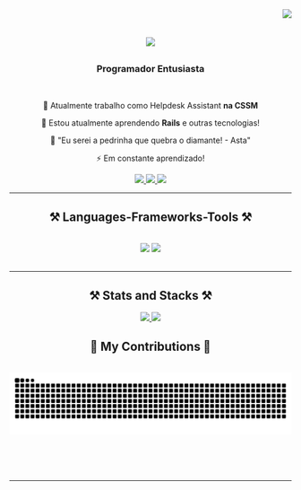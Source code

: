 <img align="right" src="https://visitor-badge.laobi.icu/badge?page_id=pedroowb.pedroowb" />

<h1 align="center">
    <img src="https://readme-typing-svg.herokuapp.com/?font=Righteous&size=35&center=true&vCenter=true&width=600&height=70&duration=4000&lines=Que+A+Força+Esteja+Com+Você!;Rails+Jedi" />
</h1>

<h3 align="center">Programador Entusiasta</h3>

<br/>

<div align="center">
 
 🔭 Atualmente trabalho como Helpdesk Assistant **na CSSM**
 
 🌱 Estou atualmente aprendendo **Rails** e outras tecnologias!

💬 "Eu serei a pedrinha que quebra o diamante! - Asta"

⚡ Em constante aprendizado!

 </div>
 
<div align="center"> 
  <a href="mailto:phsilvasantos7@gmail.com" target="_blank">
    <img src="https://img.shields.io/badge/Gmail-333333?style=for-the-badge&logo=gmail&logoColor=red" />
  </a>
  <a href="https://www.linkedin.com/in/pedro-henrique-899151271/" target="_blank">
    <img src="https://img.shields.io/badge/LinkedIn-0077B5?style=for-the-badge&logo=linkedin&logoColor=white" target="_blank" />
  </a>
  <a href="https://codewithpedro.netlify.app" target="_blank">
     <img src="https://img.shields.io/badge/Portfolio-FF5722?style=for-the-badge&logo=todoist&logoColor=white" target="_blank" /> <!-- sqlite, safari, google-chrome are other good icon options -->
  </a>
</div>

 <hr/>
 
<h2 align="center">⚒️ Languages-Frameworks-Tools ⚒️</h2>
<br/>
<div align="center">
    <img src="https://skillicons.dev/icons?i=,html,css,vscode,github,figma,git " />
    <img src="https://skillicons.dev/icons?i=python,javascript,java,notion,ruby,rails" /><br>
</div>

<br/>
<hr/>

<h2 align="center">⚒️ Stats and Stacks ⚒️</h2>
<div align="center">
  <a href="https://github.com/pedroowb">
    <img height="180em" src="https://github-readme-stats.vercel.app/api?username=pedroowb&show_icons=true&theme=dark#gh-dark-mode-only&include_all_commits=true&count_private=true"/>
    <img height="180em" src="https://github-readme-stats.vercel.app/api/top-langs/?username=pedroowb&layout=compact&langs_count=7&theme=dark#gh-dark-mode-only"/>
  </a>
</div>

<div align="center">
  <h2>🐍 My Contributions 🐍</h2>
  <br>
  <img alt="snake eating my contributions" src="https://raw.githubusercontent.com/pedroowb/pedroowb/output/github-contribution-grid-snake.svg" />
  
  <br/><br/><br/>
</div>

<hr/>


